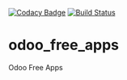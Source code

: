 [![Codacy Badge](https://api.codacy.com/project/badge/Grade/c65271457e09408a996127c1936325de)](https://www.codacy.com/app/thefuturelens/odoo_free_apps?utm_source=github.com&amp;utm_medium=referral&amp;utm_content=thefuturelens/odoo_free_apps&amp;utm_campaign=Badge_Grade)
[![Build Status](https://travis-ci.org/thefuturelens/odoo_free_apps.svg?branch=16.0)](https://travis-ci.org/thefuturelens/odoo_free_apps)
# odoo_free_apps
Odoo Free Apps
